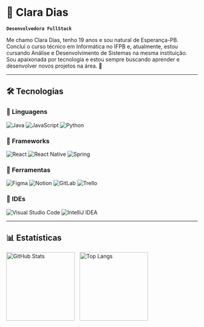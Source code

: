 # 👾 Clara Dias

**`Desenvolvedora FullStack`**

Me chamo Clara Dias, tenho 19 anos e sou natural de Esperança-PB. Concluí o curso técnico em Informática no IFPB e, atualmente, estou cursando Análise e Desenvolvimento de Sistemas na mesma instituição. Sou apaixonada por tecnologia e estou sempre buscando aprender e desenvolver novos projetos na área. 🚀

---

## 🛠️ Tecnologias

### 🔹 Linguagens  
![Java](https://img.shields.io/badge/Java-4B0082?style=for-the-badge&logo=coffeescript&logoColor=white)
![JavaScript](https://img.shields.io/badge/JavaScript-4B0082?style=for-the-badge&logo=javascript&logoColor=white)
![Python](https://img.shields.io/badge/Python-4B0082?style=for-the-badge&logo=python&logoColor=ffffff)

### 🔹 Frameworks  
![React](https://img.shields.io/badge/React-4B0082?style=for-the-badge&logo=react&logoColor=white)
![React Native](https://img.shields.io/badge/React_Native-4B0082?style=for-the-badge&logo=react&logoColor=white)
![Spring](https://img.shields.io/badge/Spring-4B0082?style=for-the-badge&logo=spring&logoColor=white)

### 🔹 Ferramentas  
![Figma](https://img.shields.io/badge/Figma-4B0082?style=for-the-badge&logo=figma&logoColor=white)
![Notion](https://img.shields.io/badge/Notion-4B0082?style=for-the-badge&logo=notion&logoColor=white)
![GitLab](https://img.shields.io/badge/GitLab-4B0082?style=for-the-badge&logo=gitlab&logoColor=white)
![Trello](https://img.shields.io/badge/Trello-4B0082?style=for-the-badge&logo=trello&logoColor=white)

### 🔹 IDEs  
![Visual Studio Code](https://img.shields.io/badge/VS_Code-4B0082?style=for-the-badge&logo=visual-studio-code&logoColor=white)
![IntelliJ IDEA](https://img.shields.io/badge/IntelliJ_IDEA-4B0082?style=for-the-badge&logo=intellij-idea&logoColor=white)

---

## 📊 Estatísticas  

<p>
  <img 
    align="left" 
    alt="GitHub Stats" 
    height="180" 
    style="padding-right: 10px;" 
    src="https://github-readme-stats.vercel.app/api?username=claradiass&show_icons=true&theme=radical&include_all_commits=true&locale=pt-br" 
  />

  <img 
    align="left" 
    alt="Top Langs" 
    height="180" 
    src="https://github-readme-stats.vercel.app/api/top-langs/?username=claradiass&theme=radical&layout=compact&custom_title=Tecnologias&langs_count=9" 
  />
</p>
